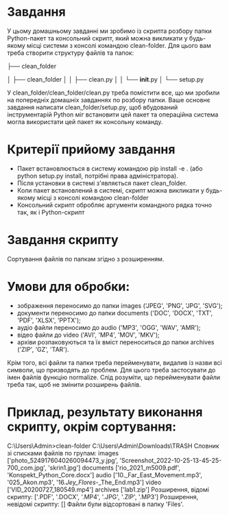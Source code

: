 # Завдання
У цьому домашньому завданні ми зробимо із скрипта розбору папки Python-пакет та консольний скрипт, який можна викликати у будь-якому місці системи з консолі командою clean-folder. Для цього вам треба створити структуру файлів та папок:

├── clean_folder

│    ├── clean_folder
│    │   ├── clean.py
│    │   └── __init__.py
│    └── setup.py


У clean_folder/clean_folder/clean.py треба помістити все, що ми зробили на попередніх домашніх завданнях по розбору папки. Ваше основнє завдання написати clean_folder/setup.py, щоб вбудований інструментарій Python міг встановити цей пакет та операційна система могла використати цей пакет як консольну команду.

# Критерії прийому завдання
* Пакет встановлюється в систему командою pip install -e . (або python setup.py install, потрібні права адміністратора).
* Після установки в системі з'являється пакет clean_folder.
* Коли пакет встановлений в системі, скрипт можна викликати у будь-якому місці з консолі командою clean-folder
* Консольний скрипт обробляє аргументи командного рядка точно так, як і Python-скрипт


# Завдання скрипту
Сортування файлів по папкам згідно з розширенням.

# Умови для обробки:
* зображення переносимо до папки images ('JPEG', 'PNG', 'JPG', 'SVG');
* документи переносимо до папки documents ('DOC', 'DOCX', 'TXT', 'PDF', 'XLSX', 'PPTX');
* аудіо файли переносимо до audio ('MP3', 'OGG', 'WAV', 'AMR');
* відео файли до video ('AVI', 'MP4', 'MOV', 'MKV');
* архіви розпаковуються та їх вміст переноситься до папки archives ('ZIP', 'GZ', 'TAR'). 

Крім того, всі файли та папки треба перейменувати, видалив із назви всі символи, що призводять до проблем. Для цього треба застосувати до імен файлів функцію normalize. Слід розуміти, що перейменувати файли треба так, щоб не змінити розширень файлів.

# Приклад, результату виконання скрипту, окрім сортування:
C:\Users\Admin>clean-folder C:\Users\Admin\Downloads\TRASH
Словник зі списками файлів по групам:
images ['photo_5249176040260094473_y.jpg', 'Screenshot_2022-10-25-13-45-25-700_com.jpg', 'skrin1.jpg']
documents ['rio_2021_m5009.pdf', 'Konspekt_Python_Core.docx']
audio ['10._Far_East_Movement.mp3', '025_Akon.mp3', '16._Jey_Flores_-_The_End.mp3']
video ['VID_20200727_180549.mp4']
archives ['lab1.zip']
Розширення, відомі скрипту:     ['.PDF', '.DOCX', '.MP4', '.JPG', '.ZIP', '.MP3']
Розширення, невідомі скрипту:   []
Файли були відсортовані в папку 'Files'.
